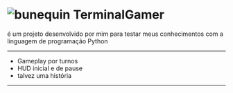 # ![bunequin](https://github.com/user-attachments/assets/3945bcc2-f2e7-4800-90a1-87d9538cd1e4) TerminalGamer 
 é um projeto desenvolvido por mim para testar meus conhecimentos com a linguagem de programação Python
***
- Gameplay por turnos
- HUD inicial e de pause
- talvez uma história
***
